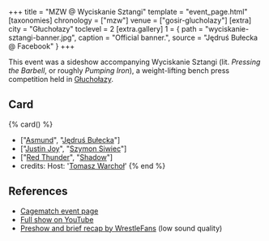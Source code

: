 +++
title = "MZW @ Wyciskanie Sztangi"
template = "event_page.html"
[taxonomies]
chronology = ["mzw"]
venue = ["gosir-glucholazy"]
[extra]
city = "Głuchołazy"
toclevel = 2
[extra.gallery]
1 = { path = "wyciskanie-sztangi-banner.jpg", caption = "Official banner.", source = "Jędruś Bułecka @ Facebook" }
+++

This event was a sideshow accompanying Wyciskanie Sztangi (lit. _Pressing the Barbell_, or roughly _Pumping Iron_), a weight-lifting bench press competition held in [Głuchołazy](@/v/gosir-glucholazy.md).

## Card

{% card() %}
- ["[Asmund](@/w/asmund.md)", "[Jędruś Bułecka](@/w/jedrus-bulecka.md)"]
- ["[Justin Joy](@/w/justin-joy.md)", "[Szymon Siwiec](@/w/szymon-siwiec.md)"]
- ["[Red Thunder](@/w/red-thunder.md)", "[Shadow](@/w/shadow.md)"]
- credits:
    Host: '[Tomasz Warchoł](@/w/tomasz-warchol.md)'
{% end %}

## References

* [Cagematch event page](https://www.cagematch.net/?id=1&nr=153091)
* [Full show on YouTube](https://www.youtube.com/watch?v=6-XDRfmxiQs)
* [Preshow and brief recap by WrestleFans](https://youtu.be/jyZe8EumyMM) (low sound quality)
